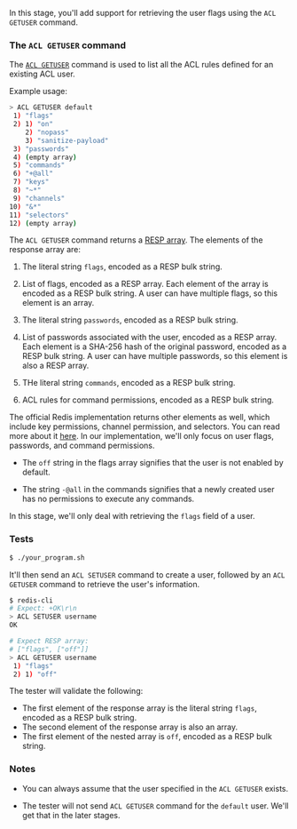 In this stage, you'll add support for retrieving the user flags using the `ACL GETUSER` command.

### The `ACL GETUSER` command
The [`ACL GETUSER`](redis.io/docs/latest/commands/acl-getuser/) command is used to list all the ACL rules defined for an existing ACL user.

Example usage:

```bash
> ACL GETUSER default
 1) "flags"
 2) 1) "on"
    2) "nopass"
    3) "sanitize-payload"
 3) "passwords"
 4) (empty array)
 5) "commands"
 6) "+@all"
 7) "keys"
 8) "~*"
 9) "channels"
10) "&*"
11) "selectors"
12) (empty array)
```

The `ACL GETUSER` command returns a [RESP array](https://redis.io/docs/latest/develop/reference/protocol-spec/#arrays). The elements of the response array are:

1. The literal string `flags`, encoded as a RESP bulk string.

2. List of flags, encoded as a RESP array. Each element of the array is encoded as a RESP bulk string. A user can have multiple flags, so this element is an array.

3. The literal string `passwords`, encoded as a RESP bulk string.

4. List of passwords associated with the user, encoded as a RESP array. Each element is a SHA-256 hash of the original password, encoded as a RESP bulk string. A user can have multiple passwords, so this element is also a RESP array.

5. THe literal string `commands`, encoded as a RESP bulk string.

6. ACL rules for command permissions, encoded as a RESP bulk string.

The official Redis implementation returns other elements as well, which include key permissions, channel permission, and selectors. You can read more about it [here](https://redis.io/docs/latest/commands/acl-getuser/). In our implementation, we'll only focus on user flags, passwords, and command permissions.

- The `off` string in the flags array signifies that the user is not enabled by default.

- The string `-@all` in the commands signifies that a newly created user has no permissions to execute any commands.

In this stage, we'll only deal with retrieving the `flags` field of a user.

### Tests

```bash
$ ./your_program.sh
```

It'll then send an `ACL SETUSER` command to create a user, followed by an `ACL GETUSER` command to retrieve the user's information.

```bash
$ redis-cli
# Expect: +OK\r\n
> ACL SETUSER username
OK

# Expect RESP array:
# ["flags", ["off"]]
> ACL GETUSER username
 1) "flags"
 2) 1) "off"
```

The tester will validate the following:

- The first element of the response array is the literal string `flags`, encoded as a RESP bulk string.
- The second element of the response array is also an array.
- The first element of the nested array is `off`, encoded as a RESP bulk string.

### Notes

- You can always assume that the user specified in the `ACL GETUSER` exists.

- The tester will not send `ACL GETUSER` command for the `default` user. We'll get that in the later stages.